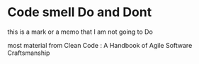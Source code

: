 # Code smell Do and Dont

this is a mark or a memo that I am not going to Do

most material from Clean Code : A Handbook of Agile Software Craftsmanship
